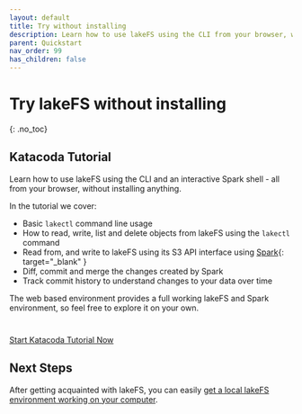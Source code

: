 ```yaml
---
layout: default
title: Try without installing
description: Learn how to use lakeFS using the CLI from your browser, without installing anything
parent: Quickstart
nav_order: 99
has_children: false
---
```


# Try lakeFS without installing
{: .no_toc}


## Katacoda Tutorial

Learn how to use lakeFS using the CLI and an interactive Spark shell - all from your browser, without installing anything.

In the tutorial we cover:

- Basic `lakectl` command line usage
- How to read, write, list and delete objects from lakeFS using the `lakectl` command
- Read from, and write to lakeFS using its S3 API interface using [Spark](https://spark.apache.org/){: target="_blank" }
- Diff, commit and merge the changes created by Spark 
- Track commit history to understand changes to your data over time

The web based environment provides a full working lakeFS and Spark environment, so feel free to explore it on your own.

<p style="margin-top: 40px;">
    <a class="btn btn-lg" href="https://www.katacoda.com/lakefs/scenarios/lakefs-play" target="_blank">
        Start Katacoda Tutorial Now
    </a>
</p>

## Next Steps

After getting acquainted with lakeFS, you can easily [get a local lakeFS environment working on your computer](installing.md).

